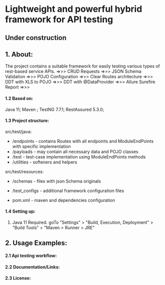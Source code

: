 Lightweight and powerful hybrid framework for API testing 
===================================================================
## Under construction
## **1. About:**
The project contains a suitable framework for easily testing various types of rest-based service APIs.
=>>> CRUD Requests
=>>> JSON Schema Validation
=>>> POJO Configuration
=>>> Clear Routes architecture
=>>> DDT with XLS to POJO
=>>> DDT with @DataProvider
=>>> Allure Surefire Report
=>>> 
#### 1.2 Based on:
Java 11; Maven ; TestNG 7.7.1; RestAssured 5.3.0; 

#### 1.3 Project structure:
src/test/java:
* /endpoints - contains Routes with all endpoints and ModuleEndPoints with specific implementation 
* /payloads - may contain all necessary data and POJO classes
* /test - test-case implementation using ModuleEndPoints methods 
* /utilities - softeners and helpers

src/test/resources:
* /schemas - files with json Schema originals 
* /test_configs - additional framework configuration files

* pom.xml - maven and dependencies configuration

#### 1.4 Setting up:

1. Java 11 Required. goTo "Settings" > "Build, Execution, Deployment" > "Build Tools" > "Maven > Runner > JRE"

## **2. Usage Examples:**
#### 2.1 Api testing workflow:
#### 2.2 Documentation/Links:
#### 2.3 License: